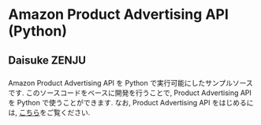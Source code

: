 # Amazon Product Advertising API (Python)
###
## Daisuke ZENJU
###
Amazon Product Advertising API を Python で実行可能にしたサンプルソースです.
このソースコードをベースに開発を行うことで, Product Advertising API を Python で使うことができます.
なお, Product Advertising API をはじめるには, [こちら](https://affiliate.amazon.co.jp/gp/advertising/api/detail/main.html)をご覧ください.